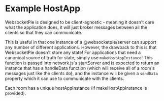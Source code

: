 # Example HostApp

WebsocketPie is designed to be client-agnostic - meaning it doesn't care what the application does, it will just broker messages between all the clients so that they can communicate.

This is useful in that one instance of a @websocketpie/server can support any number of different applications.  However, the drawback to this is that WebsocketPie doesn't store any state!  For applications that need a canonical source of truth for state, simply use `makeHostAppInstance`!  This function is passed into network.js's startServer and is expected to return an instance that has a handleData function (which will receive all of a room's messages just like the clients do), and the instance will be given a `sendData` property which it can use to communicate with the clients.

Each room has a unique hostAppInstance (if makeHostAppInstance is provided).